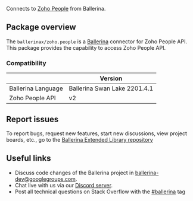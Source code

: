 Connects to [Zoho People](https://www.zoho.com/people/overview.html) from Ballerina.

## Package overview
The `ballerinax/zoho.people` is a [Ballerina](https://ballerina.io/) connector for Zoho People API. This package provides the capability to access Zoho People API.

### Compatibility
|                       | Version                       |
|-----------------------|-------------------------------|
| Ballerina Language    | Ballerina Swan Lake 2201.4.1  | 
| Zoho People API       | v2                            |

## Report issues
To report bugs, request new features, start new discussions, view project boards, etc., go to the [Ballerina Extended Library repository](https://github.com/ballerina-platform/ballerina-extended-library)

## Useful links
- Discuss code changes of the Ballerina project in [ballerina-dev@googlegroups.com](mailto:ballerina-dev@googlegroups.com).
- Chat live with us via our [Discord server](https://discord.gg/ballerinalang).
- Post all technical questions on Stack Overflow with the [#ballerina](https://stackoverflow.com/questions/tagged/ballerina) tag
